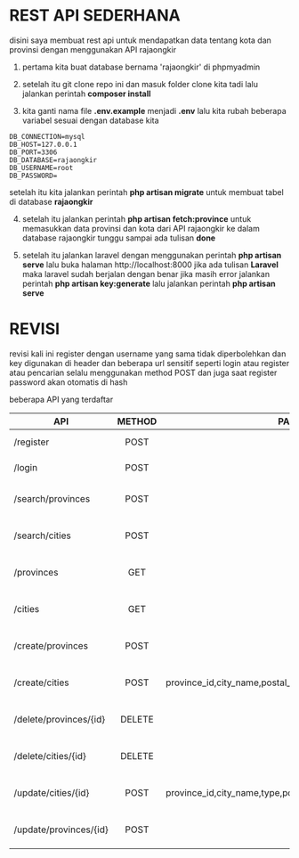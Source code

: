 # REST API SEDERHANA



disini saya membuat rest api untuk mendapatkan data tentang kota dan provinsi dengan menggunakan API rajaongkir

1) pertama kita buat database bernama 'rajaongkir' di phpmyadmin

2) setelah itu git clone repo ini dan masuk folder clone kita tadi lalu jalankan perintah **composer install**

3) kita ganti nama file **.env.example** menjadi **.env** lalu kita rubah beberapa variabel sesuai dengan database kita

```
DB_CONNECTION=mysql
DB_HOST=127.0.0.1
DB_PORT=3306
DB_DATABASE=rajaongkir
DB_USERNAME=root
DB_PASSWORD=
```
setelah itu kita jalankan perintah
**php artisan migrate** untuk membuat tabel di database **rajaongkir**

4) setelah itu jalankan perintah **php artisan fetch:province** untuk memasukkan data provinsi dan kota dari API rajaongkir ke dalam database rajaongkir tunggu sampai ada tulisan **done**

5) setelah itu jalankan laravel dengan menggunakan perintah **php artisan serve** lalu buka halaman http://localhost:8000 jika ada tulisan **Laravel** maka laravel sudah berjalan dengan benar
jika masih error jalankan perintah **php artisan key:generate** lalu jalankan perintah **php artisan serve**

<!--6) register dahulu dengan masuk ke **http://localhost:8000/register?user=coba&pass=coba1** disini kita menggunakan **username** **coba** dan **password coba1** untuk percobaan register  jika berhasil anda akan mendapat json seperti ini-->

<!--```-->
<!--{-->
<!--user: "coba",-->
<!--pass: "coba1",-->
<!--updated_at: "2018-12-14 11:48:36",-->
<!--created_at: "2018-12-14 11:48:36",-->
<!--id: 2,-->
<!--}-->
<!--```-->
<!--tandanya anda telah berhasil register dalam sistem-->

<!--7) setelah itu login dengan user dan pass yang sudah anda buat tadi yaitu user=coba dan pass=coba1 dengan masuk ke link berikut **http://localhost:8000/login?user=coba&pass=coba1** jika berhasil anda akan mendapatkan json seperti dibawah ini-->

<!--```-->
<!--{-->
<!--key: "1d94be6d288a0b1fefadd52fbe44b8e223b2da847358de1a30b7f5f20b5e088c",-->
<!--keterangan: "gunakan key untuk search/cities?id={city_id} atau search/provinces?id={province_id}",-->
<!--}-->
<!--```-->

<!--8) keterangan disini saya gunakan untuk memperjelas anda agar bisa mencari provinsi dan kota dengan key yang sudah anda dapatkan dengan begini anda bisa mencari provinsi atau kota dengan menuju link **search/cities?id={city_id}** atau **search/provinces?id={province_id}** misal kita coba mencari provinsi dengan id 1 maka kita menuju link **https://localhost:8000/search/provinces?id=1&key=1d94be6d288a0b1fefadd52fbe44b8e223b2da847358de1a30b7f5f20b5e088c** dengan menuju ke link berikut maka anda akan mendapatkan json seperti di bawah ini-->

<!--```-->
<!--[-->
<!--{-->
<!--province_id: 1,-->
<!--province: "Bali",-->
<!--created_at: "2018-12-14 11:46:10",-->
<!--updated_at: "2018-12-14 11:46:10",-->
<!--}-->
<!--]-->
<!--```-->
<!--9) untuk melihat semua id city anda bisa melihat disini **http://localhost:8000/cities** sedangkan provinsi bisa dilihat disini **http://localhost:8000/provinces**-->
# REVISI
revisi kali ini register dengan username yang sama tidak diperbolehkan dan key digunakan di header dan beberapa url sensitif seperti login
atau register atau pencarian selalu menggunakan method POST dan juga saat register password akan otomatis di hash

beberapa API yang terdaftar

| API        | METHOD           | PARAMETER  |HEADER |EXAMPLE|JSON|
| ------------- |:-------------:| -----:|-----:|-----:|-----:|
| /register      | POST | user,pass | |curl -d "user=cobs&pass=coba" -X POST http://localhost:8000/register|{"user":"cobs","pass":"132e80d3caf4e1327ff9ad906aa5084ebdc5e625088b9133fcef2e38a58206cc","updated_at":"2018-12-17 11:42:35","created_at":"2018-12-17 11:42:35","id":3} |
| /login      | POST      |   user,pass | |curl -d "user=cobs&pass=coba" -X POST http://localhost:8000/login |{"key":"37c21c19b8586cc6730f71c060e276bc808fa409fb77ae61f3f657b38f881619","keterangan":"gunakan key untuk POST dan GET beberapa API"} |
| /search/provinces | POST      |    id |Key |curl -d "id=1" -H "Key:37c21c19b8586cc6730f71c060e276bc808fa409fb77ae61f3f657b38f881619" -X POST http://localhost:8000/search/provinces |[{"province_id":1,"province":"Bali","created_at":"2018-12-17 10:42:44","updated_at":"2018-12-17 10:42:44"}]|
| /search/cities |POST|id|Key|curl -d "id=1" -H "Key:37c21c19b8586cc6730f71c060e276bc808fa409fb77ae61f3f657b38f881619" -X POST http://localhost:8000/search/cities|[{"city_id":1,"province_id":21,"province":"Nanggroe Aceh Darussalam (NAD)","type":"Kabupaten","city_name":"Aceh Barat","postal_code":"23681","created_at":"2018-12-17 10:42:42","updated_at":"2018-12-17 10:42:42"}]|
|/provinces|GET||Key|curl  -H "Key:37c21c19b8586cc6730f71c060e276bc808fa409fb77ae61f3f657b38f881619" -X GET http://localhost:8000/provinces|[Array of Provinces]| 
|/cities|GET||Key|curl  -H "Key:37c21c19b8586cc6730f71c060e276bc808fa409fb77ae61f3f657b38f881619" -X GET http://localhost:8000/cities|[Array of cities]|
|/create/provinces|POST|provinces|Key| curl -d "province=eastjava" -H "Key:37c21c19b8586cc6730f71c060e276bc808fa409fb77ae61f3f657b38f881619" -X POST http://localhost:8000/create/provinces |{"province":"eastjava","province_id":37,"updated_at":"2018-12-17 12:02:49","created_at":"2018-12-17 12:02:49","id":0}|
|/create/cities|POST|province_id,city_name,postal_code,type|Key|curl -d "province_id=1&city_name=banda&postal_code=1231&type=kelurahan" -H "Key:37c21c19b8586cc6730f71c060e276bc808fa409fb77ae61f3f657b38f881619" -X POST http://localhost:8000/create/cities|{"province_id":"1","province":"Bali","city_id":503,"city_name":"banda","postal_code":"1231","type":"kelurahan","updated_at":"2018-12-17 12:05:36","created_at":"2018-12-17 12:05:36","id":0|
|/delete/provinces/{id}|DELETE||Key|curl -H "Key:37c21c19b8586cc6730f71c060e276bc808fa409fb77ae61f3f657b38f881619" -X DELETE http://localhost:8000/delete/provinces/5 |{"sukses":"sukses delete id 5"}|
|/delete/cities/{id}|DELETE||Key|curl -H "Key:37c21c19b8586cc6730f71c060e276bc808fa409fb77ae61f3f657b38f881619" -X DELETE http://localhost:8000/delete/cities/5 |{"sukses":"sukses delete id 5"}|
|/update/cities/{id}|POST|province_id,city_name,type,postal_code|Key|curl -d "province_id=1&city_name=banda&postal_code=1231&type=kelurahan" -H "Key:37c21c19b8586cc6730f71c060e276bc808fa409fb77ae61f3f657b38f881619" -X POST http://localhost:8000/update/cities/1|[{"city_id":1,"province_id":1,"province":"Bali","type":"kelurahan","city_name":"banda","postal_code":"1231","created_at":"2018-12-17 10:42:42","updated_at":"2018-12-17 12:31:30"}]|
|/update/provinces/{id}|POST|province|Key|curl -d "province=kuja" -H "Key:37c21c19b8586cc6730f71c060e276bc808fa409fb77ae61f3f657b38f881619" -X POST http://localhost:8000/update/provinces/1  |[{"province_id":1,"province":"kuja","created_at":"2018-12-17 10:42:44","updated_at":"2018-12-17 12:33:08"}]|



